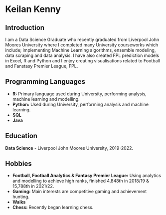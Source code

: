 # Keilan Kenny

## Introduction
I am a Data Science Graduate who recently graduated from Liverpool John Moores University where I completed many University courseworks which include; implementing Machine Learning algorithms, ensemble modeling, data scraping and data analysis. I have also created FPL prediction models in Excel, R and Python and I enjoy creating visualisations related to Football and Fanstasy Premier League, FPL.

## Programming Languages
- **R:** Primary language used during University, performing analysis, machine learning and modelling.
- **Python:** Used during University, performing analysis and machine learning.
- **SQL**
- **Java**

## Education
**Data Science** - Liverpool John Moores University, 2019-2022.

## Hobbies
- **Football, Football Analytics & Fantasy Premier League:** Using analytics and modelling to achieve high ranks, finished 4,848th in 2018/19 & 15,788th in 2021/22.
- **Gaming:** Main interests are competitive gaming and achievement hunting.
- **Walks**
- **Chess:** Recently began learning chess.

